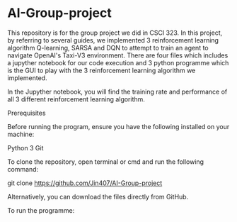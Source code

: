 # AI-Group-project
This repository is for the group project we did in CSCI 323. In this project, by referring to several guides, we implemented 3 reinforcement learning algorithm Q-learning, SARSA and DQN to attempt to train an agent to navigate OpenAI's Taxi-V3 environment. There are four files which includes a jupyther notebook for our code execution and 3 python programme which is the GUI to play with the 3 reinforcement learning algorithm we implemented.

In the Jupyther notebook, you will find the training rate and performance of all 3 different reinforcement learning algorithm.

Prerequisites

Before running the program, ensure you have the following installed on your machine:

Python 3
Git

To clone the repository, open terminal or cmd and run the following command:

git clone https://github.com/Jin407/AI-Group-project

Alternatively, you can download the files directly from GitHub.

To run the programme:



